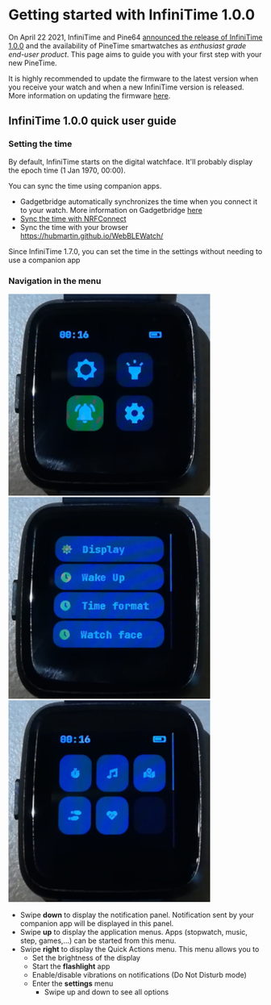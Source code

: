# Getting started with InfiniTime 1.0.0

On April 22 2021, InfiniTime and Pine64 [announced the release of InfiniTime 1.0.0](https://www.pine64.org/2021/04/22/its-time-infinitime-1-0/) and the availability of PineTime smartwatches as *enthusiast grade end-user product*. This page aims to guide you with your first step with your new PineTime.

It is highly recommended to update the firmware to the latest version when you receive your watch and when a new InfiniTime version is released. More information on updating the firmware [here](/doc/gettingStarted/updating-software.md).

## InfiniTime 1.0.0 quick user guide

### Setting the time

By default, InfiniTime starts on the digital watchface. It'll probably display the epoch time (1 Jan 1970, 00:00).

You can sync the time using companion apps.

 - Gadgetbridge automatically synchronizes the time when you connect it to your watch. More information on Gadgetbridge [here](/doc/gettingStarted/ota-gadgetbridge.md)
 - [Sync the time with NRFConnect](/doc/gettingStarted/time-nrfconnect.md)
 - Sync the time with your browser https://hubmartin.github.io/WebBLEWatch/

Since InfiniTime 1.7.0, you can set the time in the settings without needing to use a companion app

### Navigation in the menu

![Quick actions](quickactions.jpg)
![Settings](settings.jpg)
![Application menu](appmenu.jpg)

 - Swipe **down** to display the notification panel. Notification sent by your companion app will be displayed in this panel.
 - Swipe **up** to display the application menus. Apps (stopwatch, music, step, games,...) can be started from this menu.
 - Swipe **right** to display the Quick Actions menu. This menu allows you to
    - Set the brightness of the display
    - Start the **flashlight** app
    - Enable/disable vibrations on notifications (Do Not Disturb mode)
    - Enter the **settings** menu
       - Swipe up and down to see all options
